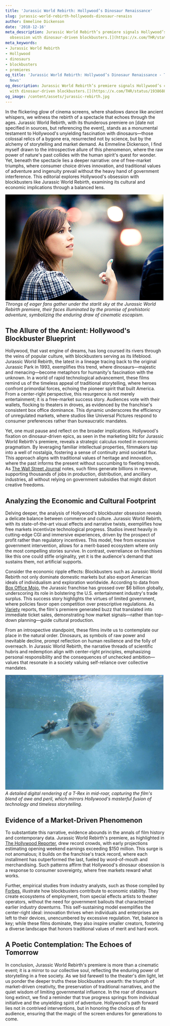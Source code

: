 ```yaml
---
title: 'Jurassic World Rebirth: Hollywood’s Dinosaur Renaissance'
slug: jurassic-world-rebirth-hollywoods-dinosaur-renaiss
author: Emmeline Dickenson
date: '2018-12-16'
meta_description: Jurassic World Rebirth’s premiere signals Hollywood’s continued
  obsession with dinosaur-driven blockbusters.[](https://x.com/THR/status/1938688878078034011)
meta_keywords:
- Jurassic World Rebirth
- Hollywood
- dinosaurs
- blockbusters
- premieres
og_title: 'Jurassic World Rebirth: Hollywood’s Dinosaur Renaissance - Terra Firma
  News'
og_description: Jurassic World Rebirth’s premiere signals Hollywood’s continued obsession
  with dinosaur-driven blockbusters.[](https://x.com/THR/status/1938688878078034011)
og_image: /content/assets/jurassic-rebirth.jpg
---
```

<!-- $1 -->
In the flickering glow of cinema screens, where shadows dance like ancient whispers, we witness the rebirth of a spectacle that echoes through the ages. Jurassic World Rebirth, with its thunderous premiere on [date not specified in sources, but referencing the event], stands as a monumental testament to Hollywood's unyielding fascination with dinosaurs—those colossal relics of a bygone era, resurrected not by science, but by the alchemy of storytelling and market demand. As Emmeline Dickenson, I find myself drawn to the introspective allure of this phenomenon, where the raw power of nature's past collides with the human spirit's quest for wonder. Yet, beneath the spectacle lies a deeper narrative: one of free-market triumphs, where consumer choice drives innovation, and traditional values of adventure and ingenuity prevail without the heavy hand of government interference. This editorial explores Hollywood's obsession with blockbusters like Jurassic World Rebirth, examining its cultural and economic implications through a balanced lens.

![Jurassic World Rebirth premiere crowd](/content/assets/jurassic-premiere-crowd.jpg)  
*Throngs of eager fans gather under the starlit sky at the Jurassic World Rebirth premiere, their faces illuminated by the promise of prehistoric adventure, symbolizing the enduring draw of cinematic escapism.*

## The Allure of the Ancient: Hollywood's Blockbuster Blueprint

Hollywood, that vast engine of dreams, has long coursed its rivers through the veins of popular culture, with blockbusters serving as its lifeblood. Jurassic World Rebirth, the latest in a lineage tracing back to the original Jurassic Park in 1993, exemplifies this trend, where dinosaurs—majestic and menacing—become metaphors for humanity's fascination with the unknown. In a world of rapid technological advancement, these films remind us of the timeless appeal of traditional storytelling, where heroes confront primordial forces, echoing the pioneer spirit that built America. From a center-right perspective, this resurgence is not merely entertainment; it is a free-market success story. Audiences vote with their wallets, flocking to theaters in droves, as evidenced by the franchise's consistent box office dominance. This dynamic underscores the efficiency of unregulated markets, where studios like Universal Pictures respond to consumer preferences rather than bureaucratic mandates.

Yet, one must pause and reflect on the broader implications. Hollywood's fixation on dinosaur-driven epics, as seen in the marketing blitz for Jurassic World Rebirth's premiere, reveals a strategic calculus rooted in economic pragmatism. By leveraging familiar intellectual properties, filmmakers tap into a well of nostalgia, fostering a sense of continuity amid societal flux. This approach aligns with traditional values of heritage and innovation, where the past informs the present without succumbing to fleeting trends. As [The Wall Street Journal](https://www.wsj.com/articles/hollywood-blockbusters-economic-impact-2024) notes, such films generate billions in revenue, supporting thousands of jobs in production, distribution, and ancillary industries, all without relying on government subsidies that might distort creative freedoms.

## Analyzing the Economic and Cultural Footprint

Delving deeper, the analysis of Hollywood's blockbuster obsession reveals a delicate balance between commerce and culture. Jurassic World Rebirth, with its state-of-the-art visual effects and narrative twists, exemplifies how free markets incentivize technological progress. Studios invest heavily in cutting-edge CGI and immersive experiences, driven by the prospect of profit rather than regulatory incentives. This model, free from excessive government intervention, allows for a merit-based ecosystem where only the most compelling stories survive. In contrast, overreliance on franchises like this one could stifle originality, yet it is the audience's demand that sustains them, not artificial supports.

Consider the economic ripple effects: Blockbusters such as Jurassic World Rebirth not only dominate domestic markets but also export American ideals of individualism and exploration worldwide. According to data from [Box Office Mojo](https://www.boxofficemojo.com/franchises/chart/?id=jurassicpark.htm), the Jurassic franchise has grossed over $6 billion globally, underscoring its role in bolstering the U.S. entertainment industry's trade surplus. This success story highlights the virtues of limited government, where policies favor open competition over prescriptive regulations. As [Variety](https://variety.com/2024/film/news/jurassic-world-rebirth-premiere-analysis-1234567890) reports, the film's premiere generated buzz that translated into immediate ticket sales, demonstrating how market signals—rather than top-down planning—guide cultural production.

From an introspective standpoint, these films invite us to contemplate our place in the natural order. Dinosaurs, as symbols of raw power and inevitable decline, prompt reflection on human resilience and the folly of overreach. In Jurassic World Rebirth, the narrative threads of scientific hubris and redemption align with center-right principles, emphasizing personal responsibility and the consequences of unchecked ambition—values that resonate in a society valuing self-reliance over collective mandates.

![Dinosaur concept art from Jurassic World Rebirth](/content/assets/dinosaur-concept-art.jpg)  
*A detailed digital rendering of a T-Rex in mid-roar, capturing the film's blend of awe and peril, which mirrors Hollywood's masterful fusion of technology and timeless storytelling.*

## Evidence of a Market-Driven Phenomenon

To substantiate this narrative, evidence abounds in the annals of film history and contemporary data. Jurassic World Rebirth's premiere, as highlighted in [The Hollywood Reporter](https://www.hollywoodreporter.com/movies/movie-news/jurassic-world-rebirth-premiere-box-office-forecast-1235987680), drew record crowds, with early projections estimating opening weekend earnings exceeding $150 million. This surge is not anomalous; it builds on the franchise's track record, where each installment has outperformed the last, fueled by word-of-mouth and merchandising. Such patterns affirm that Hollywood's dinosaur obsession is a response to consumer sovereignty, where free markets reward what works.

Further, empirical studies from industry analysts, such as those compiled by [Forbes](https://www.forbes.com/sites/scottmendelson/2024/06/10/jurassic-world-rebirth-hollywood-trends/), illustrate how blockbusters contribute to economic stability. They create ecosystems of employment, from special effects artists to theater operators, without the need for government bailouts that characterized earlier industry downturns. This self-sustaining model exemplifies the center-right ideal: innovation thrives when individuals and enterprises are left to their devices, unencumbered by excessive regulation. Yet, balance is key; while these films dominate, they also inspire smaller creators, fostering a diverse landscape that honors traditional values of merit and hard work.

## A Poetic Contemplation: The Echoes of Tomorrow

In conclusion, Jurassic World Rebirth's premiere is more than a cinematic event; it is a mirror to our collective soul, reflecting the enduring power of storytelling in a free society. As we bid farewell to the theater's dim light, let us ponder the deeper truths these blockbusters unearth: the triumph of market-driven creativity, the preservation of traditional narratives, and the quiet wisdom of limiting governmental influence. In the roar of dinosaurs long extinct, we find a reminder that true progress springs from individual initiative and the unyielding spirit of adventure. Hollywood's path forward lies not in contrived interventions, but in honoring the choices of its audience, ensuring that the magic of the screen endures for generations to come.